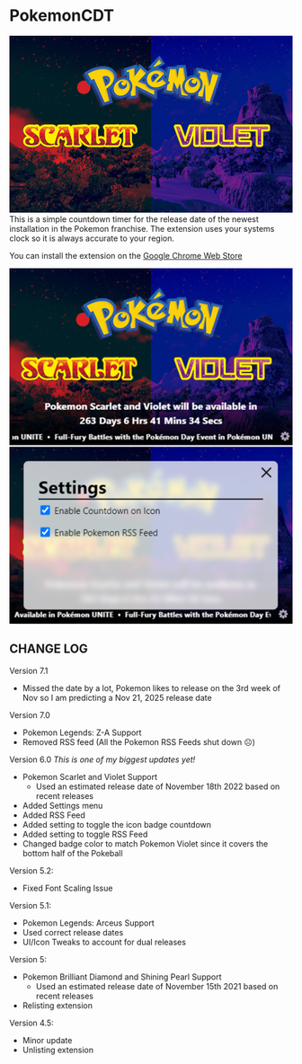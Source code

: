 # PokemonCDT
![HeroImage](/img/Bg.jpg)
This is a simple countdown timer for the release date of the newest installation in the Pokemon franchise. The extension uses your systems clock so it is always accurate to your region.

You can install the extension on the [Google Chrome Web Store](https://chrome.google.com/webstore/detail/pokemon-countdown-timer/ihceabbceaenalnjjnclodbheifiocai)

![Screenshot of main app](/img/screenshot1280.jpg)
![Screenshot of settting page](/img/screenshotSettings1280.jpg)

## CHANGE LOG  
Version 7.1
- Missed the date by a lot, Pokemon likes to release on the 3rd week of Nov so I am predicting a Nov 21, 2025 release date

Version 7.0
- Pokemon Legends: Z-A Support
- Removed RSS feed (All the Pokemon RSS Feeds shut down ☹️)

Version 6.0 *This is one of my biggest updates yet!*
- Pokemon Scarlet and Violet Support
    - Used an estimated release date of November 18th 2022 based on recent releases
- Added Settings menu
- Added RSS Feed
- Added setting to toggle the icon badge countdown
- Added setting to toggle RSS Feed
- Changed badge color to match Pokemon Violet since it covers the bottom half of the Pokeball

Version 5.2:
- Fixed Font Scaling Issue

Version 5.1:
- Pokemon Legends: Arceus Support
- Used correct release dates
- UI/Icon Tweaks to account for dual releases

Version 5:
- Pokemon Brilliant Diamond and Shining Pearl Support
    - Used an estimated release date of November 15th 2021 based on recent releases
- Relisting extension

Version 4.5:
- Minor update
- Unlisting extension
